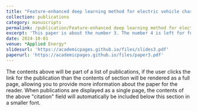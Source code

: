 ```yaml
---
title: "Feature-enhanced deep learning method for electric vehicle charging demand probabilistic forecasting of charging station"
collection: publications
category: manuscripts
permalink: /publication/Feature-enhanced deep learning method for electric vehicle charging demand probabilistic forecasting of charging station
excerpt: 'This paper is about the number 3. The number 4 is left for future work.'
date: 2024-10-01
venue: *Applied Energy*
slidesurl: 'https://academicpages.github.io/files/slides3.pdf'
paperurl: 'https://academicpages.github.io/files/paper3.pdf'
---
```


The contents above will be part of a list of publications, if the user clicks the link for the publication than the contents of section will be rendered as a full page, allowing you to provide more information about the paper for the reader. When publications are displayed as a single page, the contents of the above "citation" field will automatically be included below this section in a smaller font.
